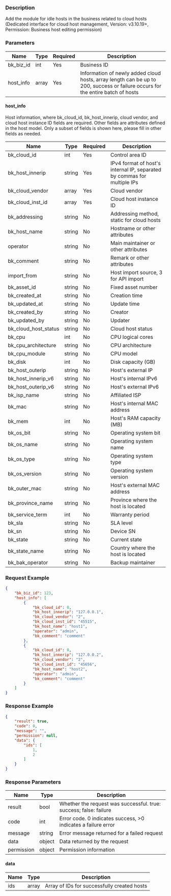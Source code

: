 ### Description

Add the module for idle hosts in the business related to cloud hosts (Dedicated interface for cloud host management,
Version: v3.10.19+, Permission: Business host editing permission)

### Parameters

| Name      | Type  | Required | Description                                                                                                                    |
|-----------|-------|----------|--------------------------------------------------------------------------------------------------------------------------------|
| bk_biz_id | int   | Yes      | Business ID                                                                                                                    |
| host_info | array | Yes      | Information of newly added cloud hosts, array length can be up to 200, success or failure occurs for the entire batch of hosts |

#### host_info

Host information, where bk_cloud_id, bk_host_innerip, cloud vendor, and cloud host instance ID fields are required.
Other fields are attributes defined in the host model. Only a subset of fields is shown here, please fill in other
fields as needed.

| Name                 | Type   | Required | Description                                                             |
|----------------------|--------|----------|-------------------------------------------------------------------------|
| bk_cloud_id          | int    | Yes      | Control area ID                                                         |
| bk_host_innerip      | string | Yes      | IPv4 format of host's internal IP, separated by commas for multiple IPs |
| bk_cloud_vendor      | array  | Yes      | Cloud vendor                                                            |
| bk_cloud_inst_id     | array  | Yes      | Cloud host instance ID                                                  |
| bk_addressing        | string | No       | Addressing method, static for cloud hosts                               |
| bk_host_name         | string | No       | Hostname or other attributes                                            |
| operator             | string | No       | Main maintainer or other attributes                                     |
| bk_comment           | string | No       | Remark or other attributes                                              |
| import_from          | string | No       | Host import source, 3 for API import                                    |
| bk_asset_id          | string | No       | Fixed asset number                                                      |
| bk_created_at        | string | No       | Creation time                                                           |
| bk_updated_at        | string | No       | Update time                                                             |
| bk_created_by        | string | No       | Creator                                                                 |
| bk_updated_by        | string | No       | Updater                                                                 |
| bk_cloud_host_status | string | No       | Cloud host status                                                       |
| bk_cpu               | int    | No       | CPU logical cores                                                       |
| bk_cpu_architecture  | string | No       | CPU architecture                                                        |
| bk_cpu_module        | string | No       | CPU model                                                               |
| bk_disk              | int    | No       | Disk capacity (GB)                                                      |
| bk_host_outerip      | string | No       | Host's external IP                                                      |
| bk_host_innerip_v6   | string | No       | Host's internal IPv6                                                    |
| bk_host_outerip_v6   | string | No       | Host's external IPv6                                                    |
| bk_isp_name          | string | No       | Affiliated ISP                                                          |
| bk_mac               | string | No       | Host's internal MAC address                                             |
| bk_mem               | int    | No       | Host's RAM capacity (MB)                                                |
| bk_os_bit            | string | No       | Operating system bit                                                    |
| bk_os_name           | string | No       | Operating system name                                                   |
| bk_os_type           | string | No       | Operating system type                                                   |
| bk_os_version        | string | No       | Operating system version                                                |
| bk_outer_mac         | string | No       | Host's external MAC address                                             |
| bk_province_name     | string | No       | Province where the host is located                                      |
| bk_service_term      | int    | No       | Warranty period                                                         |
| bk_sla               | string | No       | SLA level                                                               |
| bk_sn                | string | No       | Device SN                                                               |
| bk_state             | string | No       | Current state                                                           |
| bk_state_name        | string | No       | Country where the host is located                                       |
| bk_bak_operator      | string | No       | Backup maintainer                                                       |

### Request Example

```json
{
    "bk_biz_id": 123,
    "host_info": [
        {
            "bk_cloud_id": 0,
            "bk_host_innerip": "127.0.0.1",
            "bk_cloud_vendor": "2",
            "bk_cloud_inst_id": "45515",
            "bk_host_name": "host1",
            "operator": "admin",
            "bk_comment": "comment"
        },
        {
            "bk_cloud_id": 0,
            "bk_host_innerip": "127.0.0.2",
            "bk_cloud_vendor": "2",
            "bk_cloud_inst_id": "45656",
            "bk_host_name": "host2",
            "operator": "admin",
            "bk_comment": "comment"
        }
    ]
}
```

### Response Example

```json
{
    "result": true,
    "code": 0,
    "message": "",
    "permission": null,
    "data": {
        "ids": [
            1,
            2
        ]
    }
}
```

### Response Parameters

| Name       | Type   | Description                                                       |
|------------|--------|-------------------------------------------------------------------|
| result     | bool   | Whether the request was successful. true: success; false: failure |
| code       | int    | Error code. 0 indicates success, >0 indicates a failure error     |
| message    | string | Error message returned for a failed request                       |
| data       | object | Data returned by the request                                      |
| permission | object | Permission information                                            |

#### data

| Name | Type  | Description                                 |
|------|-------|---------------------------------------------|
| ids  | array | Array of IDs for successfully created hosts |
